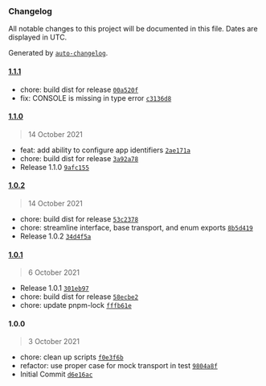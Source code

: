 ### Changelog

All notable changes to this project will be documented in this file. Dates are displayed in UTC.

Generated by [`auto-changelog`](https://github.com/CookPete/auto-changelog).

#### [1.1.1](https://github.com/simplyhexagonal/logger/compare/1.1.0...1.1.1)

- chore: build dist for release [`00a520f`](https://github.com/simplyhexagonal/logger/commit/00a520fdd85e0793588a747fb99071d1910422e2)
- fix: CONSOLE is missing in type error [`c3136d8`](https://github.com/simplyhexagonal/logger/commit/c3136d8a0bbd0044d297523cf22c591b32d80128)

#### [1.1.0](https://github.com/simplyhexagonal/logger/compare/1.0.2...1.1.0)

> 14 October 2021

- feat: add ability to configure app identifiers [`2ae171a`](https://github.com/simplyhexagonal/logger/commit/2ae171a1514b3a33d513b91714939f0b50e9aef0)
- chore: build dist for release [`3a92a78`](https://github.com/simplyhexagonal/logger/commit/3a92a7812645554e3c2142858816b0f0e78a4791)
- Release 1.1.0 [`9afc155`](https://github.com/simplyhexagonal/logger/commit/9afc155a58392698b31738f0247da1d20ff2b632)

#### [1.0.2](https://github.com/simplyhexagonal/logger/compare/1.0.1...1.0.2)

> 14 October 2021

- chore: build dist for release [`53c2378`](https://github.com/simplyhexagonal/logger/commit/53c23780a0f5e5763c5bef2657212916aa38d22d)
- chore: streamline interface, base transport, and enum exports [`8b5d419`](https://github.com/simplyhexagonal/logger/commit/8b5d419728b5549cf6caad67aeb24bbdb33f7c02)
- Release 1.0.2 [`34d4f5a`](https://github.com/simplyhexagonal/logger/commit/34d4f5ab42674003c4151bbe84d93ae39c6b25d4)

#### [1.0.1](https://github.com/simplyhexagonal/logger/compare/1.0.0...1.0.1)

> 6 October 2021

- Release 1.0.1 [`301eb97`](https://github.com/simplyhexagonal/logger/commit/301eb977486ccbdd5a2d803320dfb385cceddd33)
- chore: build dist for release [`58ecbe2`](https://github.com/simplyhexagonal/logger/commit/58ecbe210fefdf13c29c9c31ec5e457b1ed7d3a9)
- chore: update pnpm-lock [`fffb61e`](https://github.com/simplyhexagonal/logger/commit/fffb61e5325a52c0992c121641d3caed34c5e9c7)

#### 1.0.0

> 3 October 2021

- chore: clean up scripts [`f0e3f6b`](https://github.com/simplyhexagonal/logger/commit/f0e3f6b65fc90fcf1dbbe7b48d46452396a8b254)
- refactor: use proper case for mock transport in test [`9804a8f`](https://github.com/simplyhexagonal/logger/commit/9804a8f1cc380b19fdf15c7496fc909843167262)
- Initial Commit [`d6e16ac`](https://github.com/simplyhexagonal/logger/commit/d6e16ac6eda22f8bf6fd2f440447e462e430af48)
